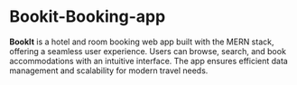 # Bookit-Booking-app
**BookIt** is a hotel and room booking web app built with the MERN stack, offering a seamless user experience. Users can browse, search, and book accommodations with an intuitive interface. The app ensures efficient data management and scalability for modern travel needs.

